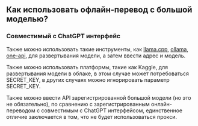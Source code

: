## Как использовать офлайн-перевод с большой моделью?


### Совместимый с ChatGPT интерфейс

Также можно использовать такие инструменты, как [llama.cpp](https://github.com/ggerganov/llama.cpp), [ollama](https://github.com/ollama/ollama), [one-api](https://github.com/songquanpeng/one-api), для развертывания модели, а затем ввести адрес и модель.

Также можно использовать платформы, такие как Kaggle, для развертывания модели в облаке, в этом случае может потребоваться SECRET_KEY, в других случаях можно игнорировать параметр SECRET_KEY.

Также можно ввести API зарегистрированной большой модели (но это не обязательно), по сравнению с зарегистрированным онлайн-переводом с совместимым с ChatGPT интерфейсом, единственное отличие заключается в том, что не будет использоваться прокси.
